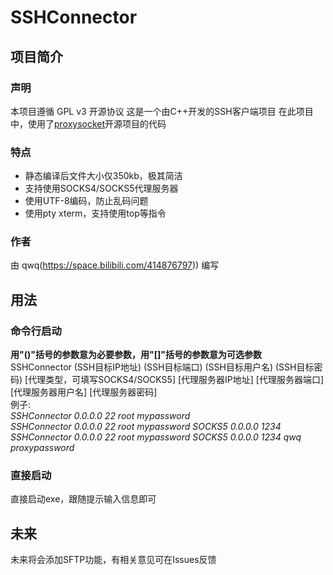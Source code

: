 # SSHConnector
## 项目简介
### 声明
本项目遵循 GPL v3 开源协议
这是一个由C++开发的SSH客户端项目
在此项目中，使用了[proxysocket](https://github.com/brechtsanders/proxysocket/releases/tag/0.1.11)开源项目的代码
### 特点
+ 静态编译后文件大小仅350kb，极其简洁
+ 支持使用SOCKS4/SOCKS5代理服务器
+ 使用UTF-8编码，防止乱码问题
+ 使用pty xterm，支持使用top等指令
### 作者
由 qwq(https://space.bilibili.com/414876797)) 编写
## 用法
### 命令行启动
**用"\(\)"括号的参数意为必要参数，用"\[\]"括号的参数意为可选参数**<br>
SSHConnector (SSH目标IP地址) (SSH目标端口) (SSH目标用户名) (SSH目标密码) \[代理类型，可填写SOCKS4/SOCKS5\] \[代理服务器IP地址\] \[代理服务器端口\] \[代理服务器用户名\] \[代理服务器密码\]<br>
例子:<br>
*SSHConnector 0.0.0.0 22 root mypassword*<br>
*SSHConnector 0.0.0.0 22 root mypassword SOCKS5 0.0.0.0 1234*<br>
*SSHConnector 0.0.0.0 22 root mypassword SOCKS5 0.0.0.0 1234 qwq proxypassword*<br>
### 直接启动
直接启动exe，跟随提示输入信息即可
## 未来
未来将会添加SFTP功能，有相关意见可在Issues反馈
